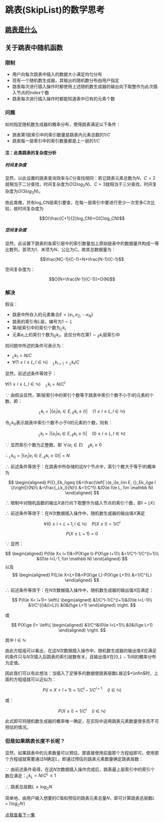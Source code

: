 # 跳表(SkipList)的数学思考

## [跳表是什么](https://blog.csdn.net/pcwl1206/article/details/83512600)

## 关于跳表中随机函数

### 限制

* 用户向每次跳表中插入的数据大小满足均匀分布
* 现有一个随机数生成器，其输出的随机数分布由用户指定
* 跳表每次进行插入操作时都使用上述随机数生成器的输出向下取整作为此次插入节点的Index个数
* 跳表每次进行插入操作时都能知道表中已有的元素个数

### 问题

如何指定随机数生成器的概率分布，使得跳表满足以下条件：
* 跳表第1层索引中的索引数量是跳表内元素总数的$1/C$
* 跳表每一层索引中的索引数量都是上一层的$1/C$

#### 注：此类跳表的复杂度分析

##### 时间复杂度

显然，以此设置的跳表查询效率与$C$分查找相同：若记跳表元素总数为$N$，$C=2$就相当于二分查找，时间复杂度为$O(2log_2N)$、$C=3$就相当于三分查找，时间复杂度为$O(3log_3N)$。

依此类推，共有log_CN层索引要查，在每一层索引中要进行至少一次至多$C$次比较，故时间复杂度为

$$O(\frac{C+1}{2}log_CN)=O(Clog_CN)$$

##### 空间复杂度

显然，此设置下跳表的各索引层中的索引数量加上原始链表中的数据量共构成一等比数列，首项为1、末项为$N$、公比为$C$。故其总数据量为：

$$\frac{NC-1}{C-1}=N+\frac{N-1}{C-1}$$

空间复杂度为：

$$O(N+\frac{N-1}{C-1})=O(N)$$

### 解决

假设：
* 跳表中所存入的元素集合$E=\{e_1,e_2,\cdots e_N\}$
* 跳表的索引有$L$层，编号为$1\sim L$
* 第$l$层索引中的索引个数为$_Lk_l$
* 元素$e_i$上的索引个数为$_Ek_i$，且仅分布在第$1\sim{}_Ek_i$层索引中

则问题中所述的条件可表示为：

* ${}_{L}k_1=N/C$
* $\forall(1\le l\le L, l\in \mathbb N){\quad}_{L}k_{l+1}={}_Lk_{l}/C$

显然，前述述条件等效于：

$\forall(1\le l\le L, l\in \mathbb N){\quad}_{L}k_l=N/C^l$

$\because$ 由假设显然，第$l$层索引中的索引个数等于跳表中索引个数不小于$l$的元素的个数，即：

$$_Lk_l=\left| \{e_i|e_i\in E, {}_Ek_i\ge l \}\right|\quad(1\le l\le L, l\in \mathbb N)$$

令$_Lk_0$表示跳表中索引个数不小于$0$的元素的个数，则有：

$$_Lk_l=\left| \{e_i|e_i\in E, {}_Ek_i\ge l \}\right|\quad(0\le l\le L, l\in \mathbb N)$$

$\because$ 显然索引个数为正整数，即 $\forall(e_i\in E){\quad}_Ek_i\ge 0$

$\therefore$ $_Lk_0=\left| \{e_i|e_i\in E, {}_Ek_i\ge 0 \}\right|=N$

$\therefore$ 前述条件等效于：在跳表中所存储的这$N$个节点中，索引个数大于等于$l$的概率为

$$
\begin{aligned}
P({}_Ek_i\geq l)&=\frac{\left| \{e_i|e_i\in E, {}_Ek_i\ge l \}\right|}{N}\\
&=\frac{_Lk_l}{N}\\
&=1/C^l\\
&(0\le l\le L, l\in \mathbb N)
\end{aligned}
$$

$\therefore$ 限制中对随机函数的输出$X$进行向下取整作为插入节点的索引个数，即$l=\lfloor X\rfloor$

$\therefore$ 前述条件等效于：在$N$次数据插入操作中，随机数生成器的输出值$X$满足

$$\forall(0\le l<L+1, l\in \mathbb N)\quad P(X\geq l)=1/C^l$$

$$P(X\ge L+1)=0$$

$\because$ 显然：

$$
\begin{aligned}
P(l\le X< l+1)&=P(X\ge l)-P(X\ge l+1)\\
&=1/C^l-1/C^{l+1}\\
&(0\le l<L-1, l\in \mathbb N)
\end{aligned}
$$
以及
$$
\begin{aligned}
P(L\le X<L+1)&=P(X\ge L)-P(X\ge L+1)\\
&=1/C^{L}
\end{aligned}
$$

$\therefore$ 前述条件等效于：在$N$次数据插入操作中，随机数生成器的输出值$X$应满足：

$$
P(l\le X< l+1)=
\left\{
\begin{aligned}
&1/C^l-1/C^{l+1}&(0\le l<L-1)\\
&1/C^{l}&(l=L)\\
&0&(l\ge L+1)
\end{aligned}
\right.
$$

或

$$
P(X\ge l)=
\left\{
\begin{aligned}
&1/C^l&(0\le l<L+1)\\
&0&(l\ge L+1)
\end{aligned}
\right.
$$

其中 $l\in \mathbb N$

由此方程组可以看出，在这$N$次数据插入操作中，随机数生成器的输出值$X$应满足的条件只与$N$次插入后跳表的索引层数有关，且输出值$X$在$[0,L-1)$间的概率分布为定值。

因此我们可以有此想法：当插入了足够多的数据使跳表层数$L$接近$+\infin$时，上面的方程组就可以近似为：

$$P(l\le X<l+1)=1/C^l-1/C^{l+1}\quad(l\in \mathbb N)$$

或：

$$P(X\ge l)=1/C^l\quad(l\in \mathbb N)$$

此式即可将随机数生成器的概率唯一确定，在实际中适用跳表元素数量很多而不可预估的情况。

### 但是如果跳表长度不长呢？

显然，如果跳表中的元素数量可以预估，那直接使用前面那个方程组即可。使用那个方程组就需要通过$N$确定$L$，即通过预估的跳表元素数量确定跳表层数：

$\because$ 由前述条件易得，在这$N$次数据插入操作完成后，跳表最上层索引中的索引个数应满足：$_Lk_L=N/C^L\leq 1$

$\therefore$ 跳表总层数$L\geq log_CN$

简单地，由用户输入想要的$C$值和预估的跳表元素总量$N$，即可计算跳表总层数$L=\lceil log_CN\rceil$

[点我查看下一集](./概率映射)